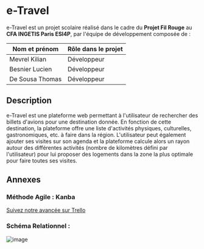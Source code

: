 # e-Travel

e-Travel est un projet scolaire réalisé dans le cadre du **Projet Fil Rouge** au **CFA INGETIS Paris ESI4P**, par l'équipe de développement composée de :

| Nom et prénom | Rôle dans le projet |
| --- | --- |
| Mevrel Kilian | Développeur |
| Besnier Lucien | Développeur |
| De Sousa Thomas | Développeur |


## Description
e-Travel est une plateforme web permettant à l'utilisateur de rechercher des billets d'avions pour une destination donnée. En fonction de cette destination, la plateforme offre une liste d'activités physiques, culturelles, gastronomiques, etc. à faire dans la région. L'utilisateur peut également ajouter ses visites sur son agenda et la plateforme calcule alors un rayon autour des différentes activités (nombre de kilomètres défini par l'utilisateur) pour lui proposer des logements dans la zone la plus optimale pour faire toutes ses visites.

## Annexes 

### Méthode Agile : Kanba
[Suivez notre avancée sur Trello](https://trello.com/b/RlX7NGAe/fil-rouge-projet)

### Schéma Relationnel : 
![image](https://user-images.githubusercontent.com/72379955/227935604-2afdfecf-4118-4f82-b4c1-a26eaf7886c3.png)


